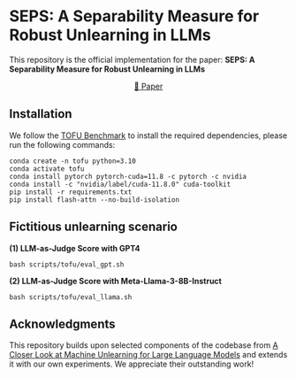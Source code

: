 # SEPS: A Separability Measure for Robust Unlearning in LLMs
This repository is the official implementation for the paper: **SEPS: A Separability Measure for Robust Unlearning in LLMs**


<p align="center">
  <a href="https://arxiv.org/abs/2505.14832"> 📜 Paper</a>
</p>



## Installation

We follow the [TOFU Benchmark](https://github.com/locuslab/tofu/?tab=readme-ov-file#installation) to install the required dependencies, please run the following commands:

```shell
conda create -n tofu python=3.10
conda activate tofu
conda install pytorch pytorch-cuda=11.8 -c pytorch -c nvidia
conda install -c "nvidia/label/cuda-11.8.0" cuda-toolkit
pip install -r requirements.txt
pip install flash-attn --no-build-isolation
```

## Fictitious unlearning scenario

**(1) LLM-as-Judge Score with GPT4**

```shell
bash scripts/tofu/eval_gpt.sh
```

**(2) LLM-as-Judge Score with Meta-Llama-3-8B-Instruct**

```shell
bash scripts/tofu/eval_llama.sh
```

## Acknowledgments

This repository builds upon selected components of the codebase from [A Closer Look at Machine Unlearning for Large Language Models](https://github.com/sail-sg/closer-look-LLM-unlearning) and extends it with our own experiments. We appreciate their outstanding work!